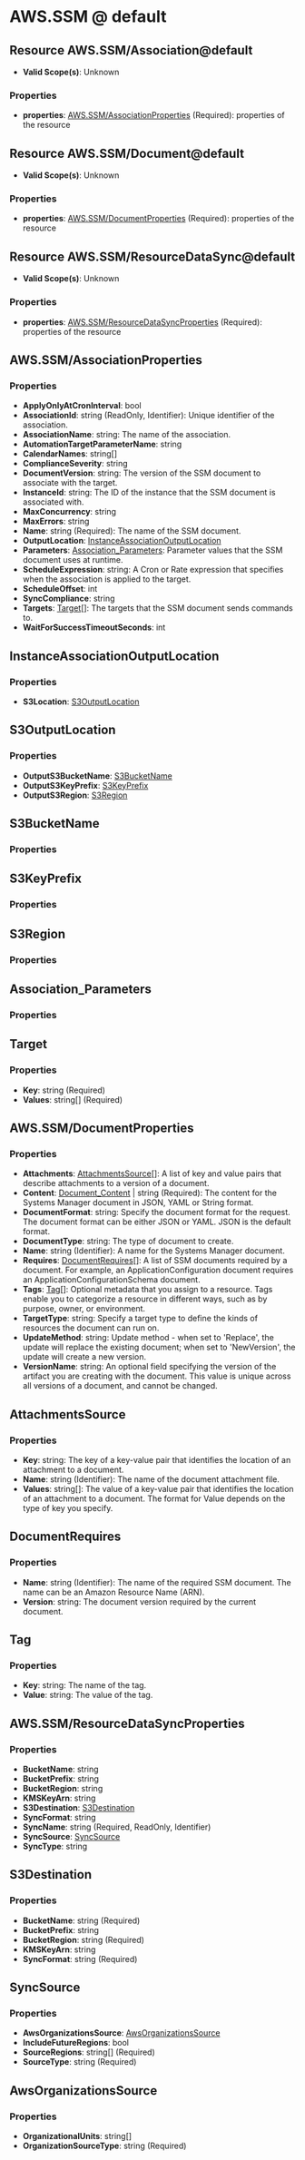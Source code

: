 # AWS.SSM @ default

## Resource AWS.SSM/Association@default
* **Valid Scope(s)**: Unknown
### Properties
* **properties**: [AWS.SSM/AssociationProperties](#awsssmassociationproperties) (Required): properties of the resource

## Resource AWS.SSM/Document@default
* **Valid Scope(s)**: Unknown
### Properties
* **properties**: [AWS.SSM/DocumentProperties](#awsssmdocumentproperties) (Required): properties of the resource

## Resource AWS.SSM/ResourceDataSync@default
* **Valid Scope(s)**: Unknown
### Properties
* **properties**: [AWS.SSM/ResourceDataSyncProperties](#awsssmresourcedatasyncproperties) (Required): properties of the resource

## AWS.SSM/AssociationProperties
### Properties
* **ApplyOnlyAtCronInterval**: bool
* **AssociationId**: string (ReadOnly, Identifier): Unique identifier of the association.
* **AssociationName**: string: The name of the association.
* **AutomationTargetParameterName**: string
* **CalendarNames**: string[]
* **ComplianceSeverity**: string
* **DocumentVersion**: string: The version of the SSM document to associate with the target.
* **InstanceId**: string: The ID of the instance that the SSM document is associated with.
* **MaxConcurrency**: string
* **MaxErrors**: string
* **Name**: string (Required): The name of the SSM document.
* **OutputLocation**: [InstanceAssociationOutputLocation](#instanceassociationoutputlocation)
* **Parameters**: [Association_Parameters](#associationparameters): Parameter values that the SSM document uses at runtime.
* **ScheduleExpression**: string: A Cron or Rate expression that specifies when the association is applied to the target.
* **ScheduleOffset**: int
* **SyncCompliance**: string
* **Targets**: [Target](#target)[]: The targets that the SSM document sends commands to.
* **WaitForSuccessTimeoutSeconds**: int

## InstanceAssociationOutputLocation
### Properties
* **S3Location**: [S3OutputLocation](#s3outputlocation)

## S3OutputLocation
### Properties
* **OutputS3BucketName**: [S3BucketName](#s3bucketname)
* **OutputS3KeyPrefix**: [S3KeyPrefix](#s3keyprefix)
* **OutputS3Region**: [S3Region](#s3region)

## S3BucketName
### Properties

## S3KeyPrefix
### Properties

## S3Region
### Properties

## Association_Parameters
### Properties

## Target
### Properties
* **Key**: string (Required)
* **Values**: string[] (Required)

## AWS.SSM/DocumentProperties
### Properties
* **Attachments**: [AttachmentsSource](#attachmentssource)[]: A list of key and value pairs that describe attachments to a version of a document.
* **Content**: [Document_Content](#documentcontent) | string (Required): The content for the Systems Manager document in JSON, YAML or String format.
* **DocumentFormat**: string: Specify the document format for the request. The document format can be either JSON or YAML. JSON is the default format.
* **DocumentType**: string: The type of document to create.
* **Name**: string (Identifier): A name for the Systems Manager document.
* **Requires**: [DocumentRequires](#documentrequires)[]: A list of SSM documents required by a document. For example, an ApplicationConfiguration document requires an ApplicationConfigurationSchema document.
* **Tags**: [Tag](#tag)[]: Optional metadata that you assign to a resource. Tags enable you to categorize a resource in different ways, such as by purpose, owner, or environment.
* **TargetType**: string: Specify a target type to define the kinds of resources the document can run on.
* **UpdateMethod**: string: Update method - when set to 'Replace', the update will replace the existing document; when set to 'NewVersion', the update will create a new version.
* **VersionName**: string: An optional field specifying the version of the artifact you are creating with the document. This value is unique across all versions of a document, and cannot be changed.

## AttachmentsSource
### Properties
* **Key**: string: The key of a key-value pair that identifies the location of an attachment to a document.
* **Name**: string (Identifier): The name of the document attachment file.
* **Values**: string[]: The value of a key-value pair that identifies the location of an attachment to a document. The format for Value depends on the type of key you specify.

## DocumentRequires
### Properties
* **Name**: string (Identifier): The name of the required SSM document. The name can be an Amazon Resource Name (ARN).
* **Version**: string: The document version required by the current document.

## Tag
### Properties
* **Key**: string: The name of the tag.
* **Value**: string: The value of the tag.

## AWS.SSM/ResourceDataSyncProperties
### Properties
* **BucketName**: string
* **BucketPrefix**: string
* **BucketRegion**: string
* **KMSKeyArn**: string
* **S3Destination**: [S3Destination](#s3destination)
* **SyncFormat**: string
* **SyncName**: string (Required, ReadOnly, Identifier)
* **SyncSource**: [SyncSource](#syncsource)
* **SyncType**: string

## S3Destination
### Properties
* **BucketName**: string (Required)
* **BucketPrefix**: string
* **BucketRegion**: string (Required)
* **KMSKeyArn**: string
* **SyncFormat**: string (Required)

## SyncSource
### Properties
* **AwsOrganizationsSource**: [AwsOrganizationsSource](#awsorganizationssource)
* **IncludeFutureRegions**: bool
* **SourceRegions**: string[] (Required)
* **SourceType**: string (Required)

## AwsOrganizationsSource
### Properties
* **OrganizationalUnits**: string[]
* **OrganizationSourceType**: string (Required)

